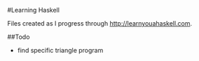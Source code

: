 #Learning Haskell

Files created as I progress through http://learnyouahaskell.com.

##Todo
* find specific triangle program